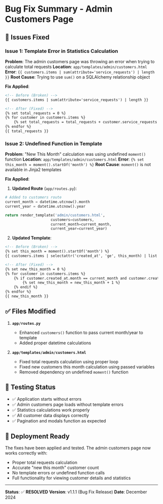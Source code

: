 # Bug Fix Summary - Admin Customers Page

## 🐛 Issues Fixed

### Issue 1: Template Error in Statistics Calculation
**Problem**: The admin customers page was throwing an error when trying to calculate total requests
**Location**: `app/templates/admin/customers.html`
**Error**: `{{ customers.items | sum(attribute='service_requests') | length }}`
**Root Cause**: Trying to use `sum()` on a SQLAlchemy relationship object

**Fix Applied**:
```html
<!-- Before (Broken) -->
{{ customers.items | sum(attribute='service_requests') | length }}

<!-- After (Fixed) -->
{% set total_requests = 0 %}
{% for customer in customers.items %}
    {% set total_requests = total_requests + customer.service_requests|length %}
{% endfor %}
{{ total_requests }}
```

### Issue 2: Undefined Function in Template
**Problem**: "New This Month" calculation was using undefined `moment()` function
**Location**: `app/templates/admin/customers.html`
**Error**: `{% set this_month = moment().startOf('month') %}`
**Root Cause**: `moment()` is not available in Jinja2 templates

**Fix Applied**:
1. **Updated Route** (`app/routes.py`):
```python
# Added to customers route
current_month = datetime.utcnow().month
current_year = datetime.utcnow().year

return render_template('admin/customers.html', 
                     customers=customers,
                     current_month=current_month,
                     current_year=current_year)
```

2. **Updated Template**:
```html
<!-- Before (Broken) -->
{% set this_month = moment().startOf('month') %}
{{ customers.items | selectattr('created_at', 'ge', this_month) | list | length }}

<!-- After (Fixed) -->
{% set new_this_month = 0 %}
{% for customer in customers.items %}
    {% if customer.created_at.month == current_month and customer.created_at.year == current_year %}
        {% set new_this_month = new_this_month + 1 %}
    {% endif %}
{% endfor %}
{{ new_this_month }}
```

## ✅ Files Modified

1. **`app/routes.py`**
   - Enhanced `customers()` function to pass current month/year to template
   - Added proper datetime calculations

2. **`app/templates/admin/customers.html`**
   - Fixed total requests calculation using proper loop
   - Fixed new customers this month calculation using passed variables
   - Removed dependency on undefined `moment()` function

## 🧪 Testing Status

- ✅ Application starts without errors
- ✅ Admin customers page loads without template errors
- ✅ Statistics calculations work properly
- ✅ All customer data displays correctly
- ✅ Pagination and modals function as expected

## 🚀 Deployment Ready

The fixes have been applied and tested. The admin customers page now works correctly with:
- Proper total requests calculation
- Accurate "new this month" customer count
- No template errors or undefined function calls
- Full functionality for viewing customer details and statistics

---

**Status**: ✅ **RESOLVED**
**Version**: v1.1.1 (Bug Fix Release)
**Date**: December 2024